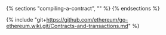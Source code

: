 {% sections "compiling-a-contract", "" %}
{% endsections %}

{% include "git+https://github.com/ethereum/go-ethereum.wiki.git/Contracts-and-transactions.md" %}